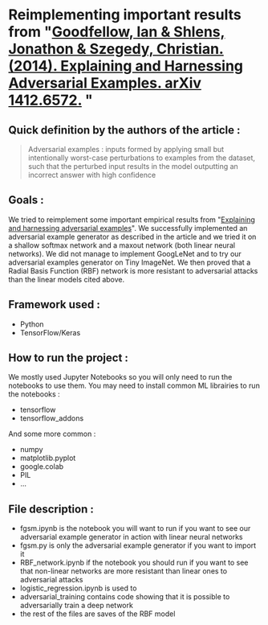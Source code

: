 # Reimplementing important results from "[Goodfellow, Ian & Shlens, Jonathon & Szegedy, Christian. (2014). Explaining and Harnessing Adversarial Examples. arXiv 1412.6572.](https://arxiv.org/abs/1412.6572) "

## Quick definition by the authors of the article :

> Adversarial examples : inputs formed by applying small but intentionally worst-case perturbations to examples from the dataset, such that the perturbed input results in the model outputting an incorrect answer with high confidence

## Goals :

We tried to reimplement some important empirical results from "[Explaining and harnessing adversarial examples](https://arxiv.org/abs/1412.6572)". We successfully implemented an adversarial example generator as described in the article and we tried it on a shallow softmax network and a maxout network (both linear neural networks). We did not manage to implement GoogLeNet and to try our adversarial examples generator on Tiny ImageNet. We then proved that a Radial Basis Function (RBF) network is more resistant to adversarial attacks than the linear models cited above.  

## Framework used :

- Python
- TensorFlow/Keras

## How to run the project :

We mostly used Jupyter Notebooks so you will only need to run the notebooks to use them. You may need to install common ML librairies to run the notebooks :
- tensorflow
- tensorflow_addons

And some more common :
- numpy
- matplotlib.pyplot
- google.colab
- PIL
- ...

## File description :

- fgsm.ipynb is the notebook you will want to run if you want to see our adversarial example generator in action with linear neural networks
- fgsm.py is only the adversarial example generator if you want to import it
- RBF_network.ipynb if the notebook you should run if you want to see that non-linear networks are more resistant than linear ones to adversarial attacks
- logistic_regression.ipynb is used to 
- adversarial_training contains code showing that it is possible to adversarially train a deep network
- the rest of the files are saves of the RBF model

